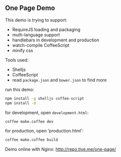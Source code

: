 
One Page Demo
------

This demo is trying to support:

* RequireJS loading and packaging
* multi-language support
* handlebars in development and production
* watch-compile CoffeeScript
* minify css

Tools used:

* Shelljs
* CoffeeScript
* read `package.json` and `bower.json` to find more

run this demo:

```bash
npm install -g shelljs coffee-script
npm install -d
```

for development, open `development.html`:

```bash
coffee make.coffee dev
```

for production, open 'production.html':

```bash
coffee make.coffee build
```

Demo online with Nginx: http://repo.tiye.me/one-page/
